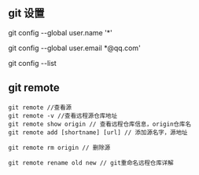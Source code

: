 ## git 设置

git config --global user.name '*'

git config --global user.email *@qq.com'

git config --list

## git remote

```
git remote //查看源
git remote -v //查看远程源仓库地址
git remote show origin // 查看远程仓库信息，origin仓库名
git remote add [shortname] [url] // 添加源名字，源地址

git remote rm origin // 删除源

git remote rename old new // git重命名远程仓库详解
```

